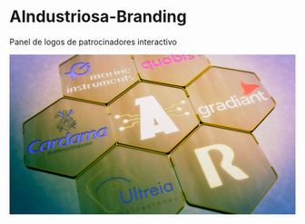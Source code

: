 # AIndustriosa-Branding
Panel de logos de patrocinadores interactivo

<img src="./images/render.jpg" width="1000" />